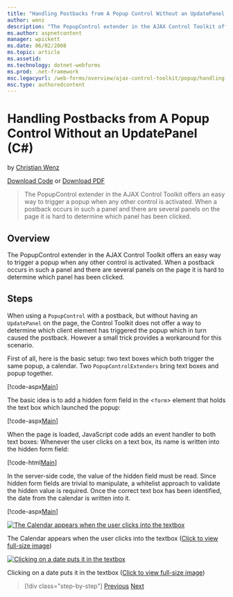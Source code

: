 ```yaml
---
title: "Handling Postbacks from A Popup Control Without an UpdatePanel (C#) | Microsoft Docs"
author: wenz
description: "The PopupControl extender in the AJAX Control Toolkit offers an easy way to trigger a popup when any other control is activated. When a postback occurs in su..."
ms.author: aspnetcontent
manager: wpickett
ms.date: 06/02/2008
ms.topic: article
ms.assetid: 
ms.technology: dotnet-webforms
ms.prod: .net-framework
msc.legacyurl: /web-forms/overview/ajax-control-toolkit/popup/handling-postbacks-from-a-popup-control-without-an-updatepanel-cs
msc.type: authoredcontent
---
```

Handling Postbacks from A Popup Control Without an UpdatePanel (C#)
====================
by [Christian Wenz](https://github.com/wenz)

[Download Code](http://download.microsoft.com/download/9/3/f/93f8daea-bebd-4821-833b-95205389c7d0/PopupControl3.cs.zip) or [Download PDF](http://download.microsoft.com/download/2/d/c/2dc10e34-6983-41d4-9c08-f78f5387d32b/popupcontrol3CS.pdf)

> The PopupControl extender in the AJAX Control Toolkit offers an easy way to trigger a popup when any other control is activated. When a postback occurs in such a panel and there are several panels on the page it is hard to determine which panel has been clicked.


## Overview

The PopupControl extender in the AJAX Control Toolkit offers an easy way to trigger a popup when any other control is activated. When a postback occurs in such a panel and there are several panels on the page it is hard to determine which panel has been clicked.

## Steps

When using a `PopupControl` with a postback, but without having an `UpdatePanel` on the page, the Control Toolkit does not offer a way to determine which client element has triggered the popup which in turn caused the postback. However a small trick provides a workaround for this scenario.

First of all, here is the basic setup: two text boxes which both trigger the same popup, a calendar. Two `PopupControlExtenders` bring text boxes and popup together.

[!code-aspx[Main](handling-postbacks-from-a-popup-control-without-an-updatepanel-cs/samples/sample1.aspx)]

The basic idea is to add a hidden form field in the &lt;`form`&gt; element that holds the text box which launched the popup:

[!code-aspx[Main](handling-postbacks-from-a-popup-control-without-an-updatepanel-cs/samples/sample2.aspx)]

When the page is loaded, JavaScript code adds an event handler to both text boxes: Whenever the user clicks on a text box, its name is written into the hidden form field:

[!code-html[Main](handling-postbacks-from-a-popup-control-without-an-updatepanel-cs/samples/sample3.html)]

In the server-side code, the value of the hidden field must be read. Since hidden form fields are trivial to manipulate, a whitelist approach to validate the hidden value is required. Once the correct text box has been identified, the date from the calendar is written into it.

[!code-aspx[Main](handling-postbacks-from-a-popup-control-without-an-updatepanel-cs/samples/sample4.aspx)]


[![The Calendar appears when the user clicks into the textbox](handling-postbacks-from-a-popup-control-without-an-updatepanel-cs/_static/image2.png)](handling-postbacks-from-a-popup-control-without-an-updatepanel-cs/_static/image1.png)

The Calendar appears when the user clicks into the textbox ([Click to view full-size image](handling-postbacks-from-a-popup-control-without-an-updatepanel-cs/_static/image3.png))


[![Clicking on a date puts it in the textbox](handling-postbacks-from-a-popup-control-without-an-updatepanel-cs/_static/image5.png)](handling-postbacks-from-a-popup-control-without-an-updatepanel-cs/_static/image4.png)

Clicking on a date puts it in the textbox ([Click to view full-size image](handling-postbacks-from-a-popup-control-without-an-updatepanel-cs/_static/image6.png))

>[!div class="step-by-step"]
[Previous](handling-postbacks-from-a-popup-control-with-an-updatepanel-cs.md)
[Next](using-multiple-popup-controls-vb.md)